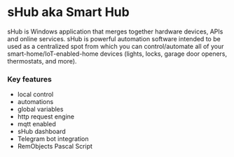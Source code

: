 # sHub aka Smart Hub
sHub is Windows application that merges together hardware devices, APIs and online services. sHub is powerful automation software intended to be used as a centralized spot from which you can control/automate all of your smart-home/IoT-enabled-home devices (lights, locks, garage door openers, thermostats, and more).

### Key features
- local control
- automations
- global variables
- http request engine
- mqtt enabled
- sHub dashboard
- Telegram bot integration
- RemObjects Pascal Script
